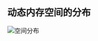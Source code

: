 ## 动态内存空间的分布
![空间分布](https://cn.bing.com/images/search?view=detailV2&ccid=dozLQ%2FvN&id=BFFE4AFD94BAE6ACEEDBB016340F8CF515FD565E&thid=OIP-C.dozLQ_vN4K9lFo5I6cm2OAHaI9&mediaurl=https%3A%2F%2Fpicb.zhimg.com%2Fv2-1bbda4e5bdc297b5d4a9e88fc0e43c14_r.jpg&exph=671&expw=555&q=%e6%93%8d%e4%bd%9c%e7%b3%bb%e7%bb%9f%e7%9a%84%e5%86%85%e5%ad%98%e5%88%86%e9%85%8d%e5%9b%be&simid=608036532004992516&form=IRPRST&ck=13E05EDE3F26F6BAF4E3CFF93E8FB3EF&selectedindex=11&ajaxhist=0&ajaxserp=0&vt=0&sim=11)
